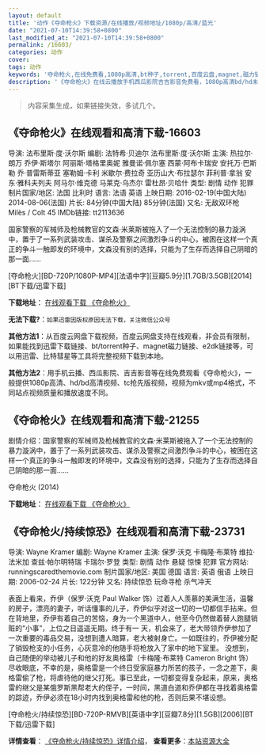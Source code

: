 ```yaml
---
layout: default
title: '动作《夺命枪火》下载资源/在线播放/视频地址/1080p/高清/蓝光'
date: "2021-07-10T14:39:58+0800"
last_modified_at: "2021-07-10T14:39:58+0800"
permalink: /16603/
categories: 动作
cover:
tags: 动作
keywords: '夺命枪火,在线免费看,1080p高清,bt种子,torrent,百度云盘,magnet,磁力链,迅雷下载资源'
description: '《夺命枪火》在线云播放手机西瓜影院吉吉影音免费看，1080p高清bd/hd未删减完整版和tc抢先枪版，mkv/mp4格式，附带bt/torrent种子、magnet/磁力链、百度云盘、网盘资源迅雷下载链接'
---
```


>内容采集生成，如果链接失效，多试几个。


## 《夺命枪火》在线观看和高清下载-16603

导演: 法布里斯·度·沃尔斯 编剧: 法特希·贝迪尔 法布里斯·度·沃尔斯 主演: 热拉尔·朗万 乔伊·斯塔尔 阿丽斯·塔格里奥妮 雅曼诺·佩尔塞 西蒙·阿布卡瑞安 安托万·巴斯勒 乔·普雷斯蒂亚 塞勒姆·卡利 米歇尔·费拉奇 亚历山大·布拉瑟尔 菲利普·拿翁 安东·雅科夫列夫 阿马尔·维克德 马莱克·乌杰尔 雷杜昂·贝哈什 类型: 剧情 动作 犯罪 制片国家/地区: 法国 比利时 语言: 法语 英语 上映日期: 2016-02-19(中国大陆) 2014-08-06(法国) 片长: 84分钟(中国大陆) 85分钟(法国) 又名: 无敌双环枪 Milès / Colt 45 IMDb链接: tt2113636

国家警察的军械师及枪械教官的文森·米莱斯被拖入了一个无法控制的暴力漩涡中，置于了一系列武装攻击、谋杀及警察之间激烈争斗的中心，被困在这样一个真正的争斗一触即发的环境中，文森没有别的选择，只能为了生存而选择自己阴暗的那一面……


[夺命枪火][BD-720P/1080P-MP4][法语中字][豆瓣5.9分][1.7GB/3.5GB][2014][BT下载/迅雷下载]

**下载地址**： [在线观看下载 《夺命枪火》](https://www.btdx8.com/torrent/colt_45_2014.html) 


**无法下载?**：`如果迅雷因版权原因无法下载，关注微信公众号 `

**其他方法1**：从百度云网盘下载视频，百度云网盘支持在线观看，非会员有限制，如果能找到迅雷下载链接、bt/torrent种子、magnet磁力链接、e2dk链接等，可以用迅雷、比特彗星等工具将完整视频下载到本地。

**其他方法2**：用手机云播、西瓜影院、吉吉影音等在线免费观看《夺命枪火》，一般提供1080p高清、hd/bd高清视频、tc抢先版视频，视频为mkv或mp4格式，不同站点视频质量和播放速度不同。


## 《夺命枪火》在线观看和高清下载-21255

剧情介绍：国家警察的军械师及枪械教官的文森·米莱斯被拖入了一个无法控制的暴力漩涡中，置于了一系列武装攻击、谋杀及警察之间激烈争斗的中心，被困在这样一个真正的争斗一触即发的环境中，文森没有别的选择，只能为了生存而选择自己阴暗的那一面……


夺命枪火 (2014)

**下载地址**： [在线观看下载 《夺命枪火》](https://www.btbtdy.me/btdy/dy1379.html) 


## 《夺命枪火/持续惊恐》在线观看和高清下载-23731

导演: Wayne Kramer 编剧: Wayne Kramer 主演: 保罗·沃克 卡梅隆·布莱特 维拉·法米加 查兹·帕尔明特瑞 卡瑞尔·罗登 类型: 剧情 动作 悬疑 惊悚 犯罪 官方网站: runningscaredthemovie.com 制片国家/地区: 美国 德国 语言: 英语 俄语 上映日期: 2006-02-24 片长: 122分钟 又名: 持续惊恐 玩命寻枪 杀气冲天

表面上看来，乔伊（保罗·沃克 Paul Walker 饰）过着人人羡慕的美满生活，温馨的房子，漂亮的妻子，听话懂事的儿子，乔伊似乎对这一切的一切都信手拈来。但在背地里，乔伊有着自己的苦恼，身为一个黑道中人，他至今仍然做着替人跑腿销赃的“小事”，上位之日遥遥无期。终于有一 天，机会来了，老大带领乔伊参加了一次重要的毒品交易，没想到遭人暗算，老大被射身亡。一如既往的，乔伊被分配了销毁枪支的小任务，心灰意冷的他随手将枪放入了家中的地下室里。 没想到，自己随便的举动被儿子和他的好友奥格雷（卡梅隆·布莱特 Cameron Bright 饰）尽收眼底，不幸的是，奥格雷是一个终日受家庭暴力所苦的孩子，一念之差下，奥格雷偷了枪，将虐待他的继父打死。事已至此，一切都变得复杂起来，原来，奥格雷的继父是某俄罗斯黑帮老大的侄子，一时间，黑道白道和乔伊都在寻找着奥格雷的踪迹，乔伊必须在18小时内找到奥格雷和他的枪，否则后果不堪设想。


[夺命枪火/持续惊恐][BD-720P-RMVB][英语中字][豆瓣7.8分][1.5GB][2006][BT下载/迅雷下载]

**详情查看**： [《夺命枪火/持续惊恐》详情介绍](/movie/23731/)， **查看更多**：[本站资源大全](/movie/t/all/)

